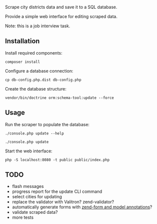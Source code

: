 Scrape city districts data and save it to a SQL database.

Provide a simple web interface for editing scraped data.

Note: this is a job interview task.

## Installation

Install required components:

	composer install

Configure a database connection:

    cp db-config.php.dist db-config.php

Create the database structure:

    vendor/bin/doctrine orm:schema-tool:update --force

## Usage

Run the scraper to populate the database:

    ./console.php update --help

    ./console.php update

Start the web interface:

    php -S localhost:8080 -t public public/index.php

## TODO

- flash messages
- progress report for the update CLI command
- select cities for updating
- replace the validator with Valitron? zend-validator?
- automatically generate forms with [zend-form and model annotations](https://docs.zendframework.com/zend-form/quick-start/#using-annotations)?
- validate scraped data?
- more tests
